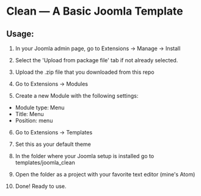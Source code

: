 # Clean — A Basic Joomla Template

## Usage:

1. In your Joomla admin page, go to Extensions → Manage → Install

2. Select the 'Upload from package file' tab if not already selected.

3. Upload the .zip file that you downloaded from this repo

4. Go to Extensions → Modules

5. Create a new Module with the following settings:
  - Module type: Menu
  - Title: Menu
  - Position: menu

6. Go to Extensions → Templates

7. Set this as your default theme

8. In the folder where your Joomla setup is installed go to templates/joomla_clean

9. Open the folder as a project with your favorite text editor (mine's Atom)

10. Done! Ready to use.
